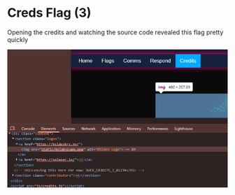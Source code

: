 # Creds Flag (3)

Opening the credits and watching the source code revealed this flag pretty quickly

![Alt text](image.png)